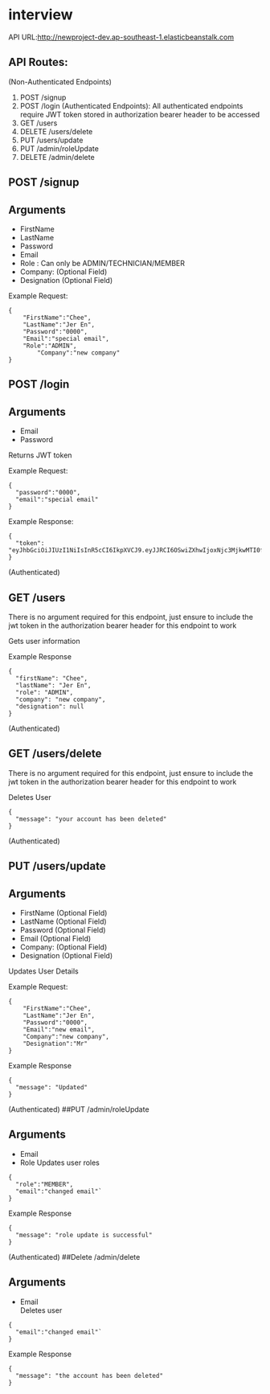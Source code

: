 # interview

API URL:http://newproject-dev.ap-southeast-1.elasticbeanstalk.com


## API Routes:
(Non-Authenticated Endpoints)
1. POST /signup
2. POST /login
(Authenticated Endpoints): All authenticated endpoints require JWT token stored in authorization bearer header to be accessed
4. GET /users
5. DELETE /users/delete
6. PUT /users/update
7. PUT /admin/roleUpdate
8. DELETE /admin/delete

## POST /signup
## Arguments

- FirstName        
- LastName
- Password
- Email
- Role : Can only be ADMIN/TECHNICIAN/MEMBER
- Company: (Optional Field)
- Designation (Optional Field)

Example Request:
```
{
	"FirstName":"Chee",        
	"LastName":"Jer En", 
	"Password":"0000",  
	"Email":"special email",
	"Role":"ADMIN",
        "Company":"new company"
}
```

## POST /login
## Arguments

- Email
- Password

Returns JWT token 

Example Request:
```
{
  "password":"0000",
  "email":"special email"
}
```

Example Response:
```
{
  "token": "eyJhbGciOiJIUzI1NiIsInR5cCI6IkpXVCJ9.eyJJRCI6OSwiZXhwIjoxNjc3MjkwMTI0fQ.QrCG_duq1QIWTVJ5R13ERnlmxLLzvQZ1F3KVCfjTx7E"
}
```

(Authenticated)
## GET /users
There is no argument required for this endpoint, just ensure to include the jwt token in the authorization bearer header for this endpoint to work

Gets user information

Example Response
```
{
  "firstName": "Chee",
  "lastName": "Jer En",
  "role": "ADMIN",
  "company": "new company",
  "designation": null
}
```
(Authenticated)
## GET /users/delete
There is no argument required for this endpoint, just ensure to include the jwt token in the authorization bearer header for this endpoint to work

Deletes User

```
{
  "message": "your account has been deleted"
}
```

(Authenticated)
## PUT /users/update
## Arguments
- FirstName (Optional Field)       
- LastName (Optional Field)
- Password (Optional Field)
- Email (Optional Field)
- Company: (Optional Field)
- Designation (Optional Field)

Updates User Details

Example Request:
```
{
	"FirstName":"Chee",        
	"LastName":"Jer En", 
	"Password":"0000",  
	"Email":"new email",
  	"Company":"new company",
  	"Designation":"Mr"
}

```

Example Response
```
{
  "message": "Updated"
}
```

(Authenticated)
##PUT /admin/roleUpdate
## Arguments
- Email       
- Role 
Updates user roles

```
{
  "role":"MEMBER",
  "email":"changed email"`
}
```

Example Response
```
{
  "message": "role update is successful"
}
```

(Authenticated)
##Delete /admin/delete
## Arguments
- Email       
Deletes user 

```
{
  "email":"changed email"`
}
```

Example Response
```
{
  "message": "the account has been deleted"
}
```
 










